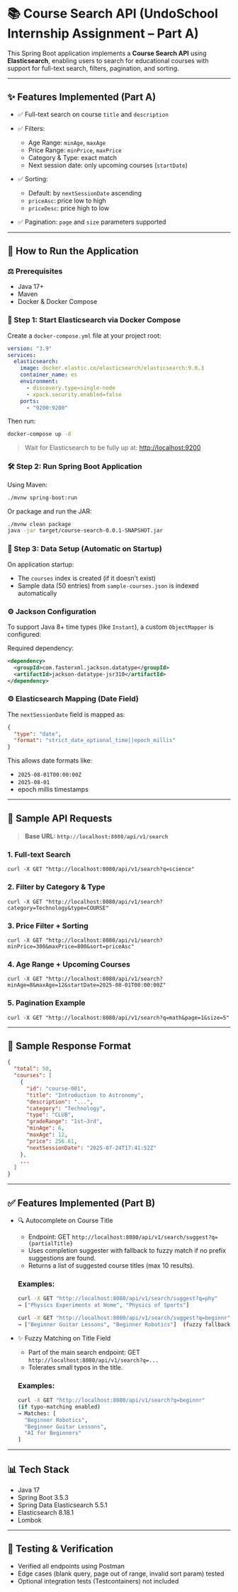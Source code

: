 # 📚 Course Search API (UndoSchool Internship Assignment – Part A)

This Spring Boot application implements a **Course Search API** using **Elasticsearch**, enabling users to search for educational courses with support for full-text search, filters, pagination, and sorting.

---

## ✨ Features Implemented (Part A)

* ✅ Full-text search on course `title` and `description`
* ✅ Filters:

  * Age Range: `minAge`, `maxAge`
  * Price Range: `minPrice`, `maxPrice`
  * Category & Type: exact match
  * Next session date: only upcoming courses (`startDate`)
* ✅ Sorting:

  * Default: by `nextSessionDate` ascending
  * `priceAsc`: price low to high
  * `priceDesc`: price high to low
* ✅ Pagination: `page` and `size` parameters supported

---

## 🚪 How to Run the Application

### ⚖️ Prerequisites

* Java 17+
* Maven
* Docker & Docker Compose

### 🚣 Step 1: Start Elasticsearch via Docker Compose

Create a `docker-compose.yml` file at your project root:

```yaml
version: "3.9"
services:
  elasticsearch:
    image: docker.elastic.co/elasticsearch/elasticsearch:9.0.3
    container_name: es
    environment:
      - discovery.type=single-node
      - xpack.security.enabled=false
    ports:
      - "9200:9200"
```

Then run:

```bash
docker-compose up -d
```

> Wait for Elasticsearch to be fully up at: [http://localhost:9200](http://localhost:9200)

### 🛠️ Step 2: Run Spring Boot Application

Using Maven:

```bash
./mvnw spring-boot:run
```

Or package and run the JAR:

```bash
./mvnw clean package
java -jar target/course-search-0.0.1-SNAPSHOT.jar
```

### 🔄 Step 3: Data Setup (Automatic on Startup)

On application startup:

* The `courses` index is created (if it doesn't exist)
* Sample data (50 entries) from `sample-courses.json` is indexed automatically

### ⚙️ Jackson Configuration

To support Java 8+ time types (like `Instant`), a custom `ObjectMapper` is configured:

Required dependency:

```xml
<dependency>
  <groupId>com.fasterxml.jackson.datatype</groupId>
  <artifactId>jackson-datatype-jsr310</artifactId>
</dependency>
```

### ⚙️ Elasticsearch Mapping (Date Field)

The `nextSessionDate` field is mapped as:

```json
{
  "type": "date",
  "format": "strict_date_optional_time||epoch_millis"
}
```

This allows date formats like:

* `2025-08-01T00:00:00Z`
* `2025-08-01`
* epoch millis timestamps

---

## 🤞 Sample API Requests

> #### Base URL: `http://localhost:8080/api/v1/search`

### 1. Full-text Search

```http
curl -X GET "http://localhost:8080/api/v1/search?q=science"
```

### 2. Filter by Category & Type

```http
curl -X GET "http://localhost:8080/api/v1/search?category=Technology&type=COURSE"
```

### 3. Price Filter + Sorting

```http
curl -X GET "http://localhost:8080/api/v1/search?minPrice=300&maxPrice=800&sort=priceAsc"
```

### 4. Age Range + Upcoming Courses

```http
curl -X GET "http://localhost:8080/api/v1/search?minAge=8&maxAge=12&startDate=2025-08-01T00:00:00Z"
```

### 5. Pagination Example

```http
curl -X GET "http://localhost:8080/api/v1/search?q=math&page=1&size=5"
```

---

## 💾 Sample Response Format

```json
{
  "total": 50,
  "courses": [
    {
      "id": "course-001",
      "title": "Introduction to Astronomy",
      "description": "...",
      "category": "Technology",
      "type": "CLUB",
      "gradeRange": "1st–3rd",
      "minAge": 6,
      "maxAge": 12,
      "price": 256.61,
      "nextSessionDate": "2025-07-24T17:41:52Z"
    },
    ...
  ]
}
```

---

## ✅ Features Implemented (Part B)
- 🔍 Autocomplete on Course Title

  * Endpoint: GET `http://localhost:8080/api/v1/search/suggest?q={partialTitle}`
  * Uses completion suggester with fallback to fuzzy match if no prefix suggestions are found.
  * Returns a list of suggested course titles (max 10 results).

  ### Examples:
  ```bash
  curl -X GET "http://localhost:8080/api/v1/search/suggest?q=phy"
  → ["Physics Experiments at Home", "Physics of Sports"]
  
  curl -X GET "http://localhost:8080/api/v1/search/suggest?q=beginnr"
  → ["Beginner Guitar Lessons", "Beginner Robotics"]  (fuzzy fallback)
  ```

- ✨ Fuzzy Matching on Title Field

  * Part of the main search endpoint: GET `http://localhost:8080/api/v1/search?q=...`
  * Tolerates small typos in the title.
  
  ### Examples:
  ```bash
  curl -X GET "http://localhost:8080/api/v1/search?q=beginnr"
  (if typo-matching enabled)
  → Matches: [
    "Beginner Robotics",
    "Beginner Guitar Lessons",
    "AI for Beginners"
  ]
  ```
  
--- 
## 📊 Tech Stack

* Java 17
* Spring Boot 3.5.3
* Spring Data Elasticsearch 5.5.1
* Elasticsearch 8.18.1
* Lombok

---

## 📅 Testing & Verification

* Verified all endpoints using Postman
* Edge cases (blank query, page out of range, invalid sort param) tested
* Optional integration tests (Testcontainers) not included
